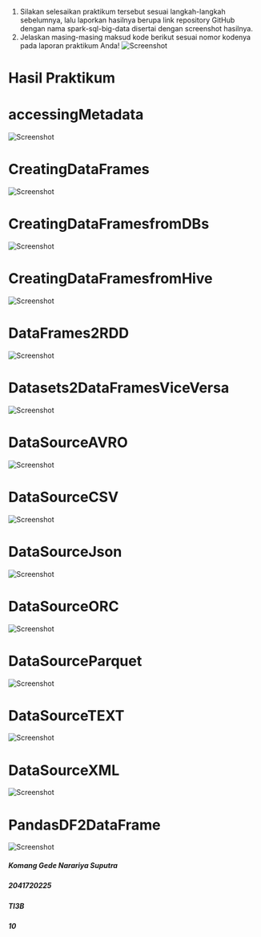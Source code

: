1. Silakan selesaikan praktikum tersebut sesuai langkah-langkah sebelumnya, lalu laporkan hasilnya berupa link repository GitHub dengan nama spark-sql-big-data disertai dengan screenshot hasilnya.
2. Jelaskan masing-masing maksud kode berikut sesuai nomor kodenya pada laporan praktikum Anda!
![Screenshot](images/soal.png)
# Hasil Praktikum
# accessingMetadata
![Screenshot](images/accessingMetadata.png)
# CreatingDataFrames
![Screenshot](images/CreatingDataFrames.png)
# CreatingDataFramesfromDBs
![Screenshot](images/CreatingDataFramesfromDBs.png)
# CreatingDataFramesfromHive
![Screenshot](images/CreatingDataFramesfromHive.png)
# DataFrames2RDD
![Screenshot](images/DataFrames2RDD.png)
# Datasets2DataFramesViceVersa
![Screenshot](images/Datasets2DataFramesViceVersa.png)
# DataSourceAVRO
![Screenshot](images/DataSourceAVRO.png)
# DataSourceCSV
![Screenshot](images/DataSourceCSV.png)
# DataSourceJson
![Screenshot](images/DataSourceJson.png)
# DataSourceORC
![Screenshot](images/DataSourceORC.png)
# DataSourceParquet
![Screenshot](images/DataSourceParquet.png)
# DataSourceTEXT
![Screenshot](images/DataSourceTEXT.png)
# DataSourceXML
![Screenshot](images/DataSourceXML.png)
# PandasDF2DataFrame
![Screenshot](images/PandasDF2DataFrame.png)
##### Komang Gede Narariya Suputra
##### 2041720225
##### TI3B
##### 10
